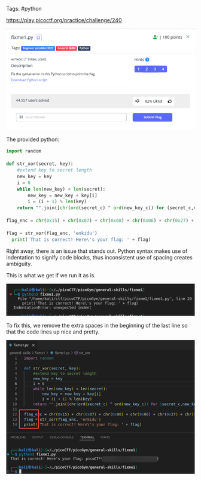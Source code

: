 Tags: #python 

https://play.picoctf.org/practice/challenge/240

![](../../../../_attachments/Pasted%20image%2020240425233525.png)

The provided python:

``` python
import random

def str_xor(secret, key):
    #extend key to secret length
    new_key = key
    i = 0
    while len(new_key) < len(secret):
        new_key = new_key + key[i]
        i = (i + 1) % len(key)        
    return "".join([chr(ord(secret_c) ^ ord(new_key_c)) for (secret_c,new_key_c) in zip(secret,new_key)])

flag_enc = chr(0x15) + chr(0x07) + chr(0x08) + chr(0x06) + chr(0x27) + chr(0x21) + chr(0x23) + chr(0x15) + chr(0x5a) + chr(0x07) + chr(0x00) + chr(0x46) + chr(0x0b) + chr(0x1a) + chr(0x5a) + chr(0x1d) + chr(0x1d) + chr(0x2a) + chr(0x06) + chr(0x1c) + chr(0x5a) + chr(0x5c) + chr(0x55) + chr(0x40) + chr(0x3a) + chr(0x58) + chr(0x0a) + chr(0x5d) + chr(0x53) + chr(0x43) + chr(0x06) + chr(0x56) + chr(0x0d) + chr(0x14)

flag = str_xor(flag_enc, 'enkidu')
  print('That is correct! Here\'s your flag: ' + flag)
```

Right away, there is an issue that stands out. Python syntax makes use of indentation to signify code blocks, thus inconsistent use of spacing creates ambiguity. 

This is what we get if we run it as is.

![](../../../../_attachments/Pasted%20image%2020240425233822.png)

To fix this, we remove the extra spaces in the beginning of the last line so that the code lines up nice and pretty.

![](../../../../_attachments/Pasted%20image%2020240425234419.png)

